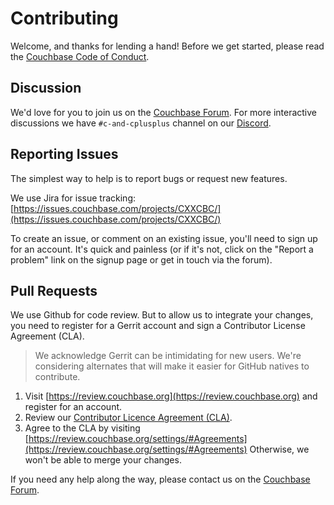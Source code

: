 # Contributing

Welcome, and thanks for lending a hand! Before we get started, please read the
[Couchbase Code of Conduct](CODE_OF_CONDUCT.md).

## Discussion

We'd love for you to join us on the [Couchbase Forum](https://forums.couchbase.com).
For more interactive discussions we have `#c-and-cplusplus` channel on our [Discord](https://discord.com/invite/sQ5qbPZuTh).

## Reporting Issues

The simplest way to help is to report bugs or request new features.

We use Jira for issue tracking: [https://issues.couchbase.com/projects/CXXCBC/](https://issues.couchbase.com/projects/CXXCBC/)

To create an issue, or comment on an existing issue, you'll need to sign up
for an account. It's quick and painless (or if it's not, click on the
"Report a problem" link on the signup page or get in touch via the forum).

## Pull Requests

We use Github for code review. But to allow us to integrate your changes, you need to register for a Gerrit account and
sign a Contributor License Agreement (CLA).

> We acknowledge Gerrit can be intimidating for new users.
> We're considering alternates that will make it easier for GitHub
> natives to contribute.

  1. Visit [https://review.couchbase.org](https://review.couchbase.org) and register for an account.
  2. Review our [Contributor Licence Agreement (CLA)](https://review.couchbase.org/static/individual_agreement.html).
  3. Agree to the CLA by visiting [https://review.couchbase.org/settings/#Agreements](https://review.couchbase.org/settings/#Agreements)
     Otherwise, we won't be able to merge your changes.

If you need any help along the way, please contact us on the [Couchbase Forum](https://forums.couchbase.com).
